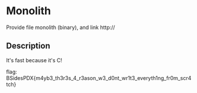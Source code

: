 # Monolith

Provide file monolith (binary), and link http://

## Description

It\'s fast because it\'s C!

flag: BSidesPDX{m4yb3_th3r3s_4_r3ason_w3_d0nt_wr1t3_everyth1ng_fr0m_scr4tch}
